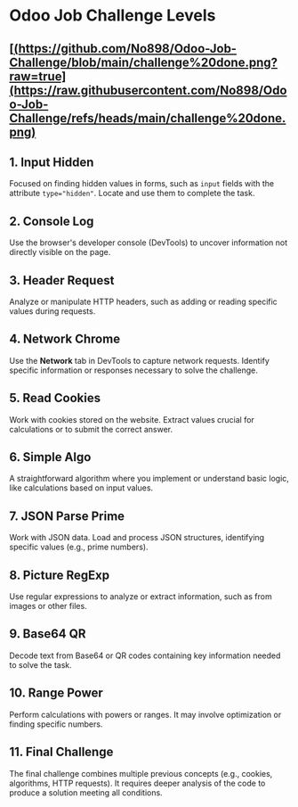 # Odoo Job Challenge Levels
[[(https://github.com/No898/Odoo-Job-Challenge/blob/main/challenge%20done.png?raw=true](https://raw.githubusercontent.com/No898/Odoo-Job-Challenge/refs/heads/main/challenge%20done.png)
](https://raw.githubusercontent.com/No898/Odoo-Job-Challenge/refs/heads/main/challenge%20done.png)
---

## 1. Input Hidden
Focused on finding hidden values in forms, such as `input` fields with the attribute `type="hidden"`. Locate and use them to complete the task.

## 2. Console Log
Use the browser's developer console (DevTools) to uncover information not directly visible on the page.

## 3. Header Request
Analyze or manipulate HTTP headers, such as adding or reading specific values during requests.

## 4. Network Chrome
Use the **Network** tab in DevTools to capture network requests. Identify specific information or responses necessary to solve the challenge.

## 5. Read Cookies
Work with cookies stored on the website. Extract values crucial for calculations or to submit the correct answer.

## 6. Simple Algo
A straightforward algorithm where you implement or understand basic logic, like calculations based on input values.

## 7. JSON Parse Prime
Work with JSON data. Load and process JSON structures, identifying specific values (e.g., prime numbers).

## 8. Picture RegExp
Use regular expressions to analyze or extract information, such as from images or other files.

## 9. Base64 QR
Decode text from Base64 or QR codes containing key information needed to solve the task.

## 10. Range Power
Perform calculations with powers or ranges. It may involve optimization or finding specific numbers.

## 11. Final Challenge
The final challenge combines multiple previous concepts (e.g., cookies, algorithms, HTTP requests). It requires deeper analysis of the code to produce a solution meeting all conditions.



